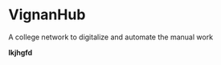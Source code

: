 # VignanHub
A college network to digitalize and automate the manual work 

<strong>lkjhgfd</strong>
